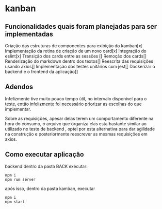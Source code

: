 # kanban



## Funcionalidades quais foram planejadas para ser implementadas

Criação das estruturas de componentes para exibição do kamban[x]
Implementação da rotina de criação de um novo card[x]
Integração do eslint[x]
Transição dos cards entre as sessões []
Remoção dos cards[]
Renderização do markdown dentro dos textos[]
Reescrita das requisições usando axios[]
Implementação dos testes unitários com jest[]
Dockerizar o backend e o frontend da aplicação[]


## Adendos

Infelizmente tive muito pouco tempo útil, no intervalo disponível para o teste, então infelizmente foi necessário priorizar  as escolhas do que implementar.

Sobre as requisições, apesar delas terem um comportamento diferente na hora do consumo, o arquivo que organiza elas esta bastante similar ao utilizado no teste de backend , optei por esta alternativa para dar agilidade na construção e posteriormente reescrever as mesmas requisições em axios. 


## Como executar aplicação

backend
    dentro da pasta BACK executar:
    
    npm i
    npm run server

   após isso, dentro da pasta kamban, executar

    npm i
    npm start 

